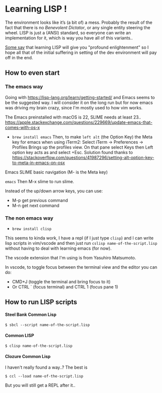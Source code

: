 # Learning LISP !

The environment looks like it’s (a bit of) a mess.
Probably the result of the fact that there is no _Benevolent Dictator_, or any single entity steering the wheel. LISP is just a (ANSI) standard, so everyone can write an implementation for it, which is way you have all of this variants..

[Some say](https://lispers.org/) that learning LISP will give you "profound enlightenment" so I hope all that of the initial suffering in setting of the dev environment will pay off in the end.

## How to even start

### The emacs way
Going with https://lisp-lang.org/learn/getting-started/ and Emacs seems to be the suggested way. I will consider it on the long run but for now emacs was driving my brain crazy, since I'm mostly used to how vim works.

The Emacs preinstalled with macOS is 22, SLIME needs at least 23..
https://apple.stackexchange.com/questions/229669/update-emacs-that-comes-with-os-x

- `brew install emacs`
Then, to make `left alt` (the Option Key) the Meta key for emacs when using iTerm2:
Select iTerm -> Preferences -> Profiles Brings up the profiles view.
On that pane select Keys then Left option key acts as and select +Esc.
Solution found thanks to https://stackoverflow.com/questions/41987296/setting-alt-option-key-to-meta-in-emacs-on-osx

Emacs SLIME basic navigation (M- is the Meta key)

`emacs`
Then M-x slime to run slime.

Instead of the up/down arrow keys, you can use:
- M-p get previous command
- M-n get next command

### The non emacs way

- `brew install clisp`

This seems to kinda work, I have a repl (if I just type `clisp`) and I can write lisp scripts in vim/vscode and then just run `cslisp name-of-the-script.lisp` without having to deal with learning emacs (for now).

The vscode extension that I'm using is from Yasuhiro Matsumoto.

In vscode, to toggle focus between the terminal view and the editor you can do:

- CMD+J (toggle the terminal and bring focus to it)
- Or CTRL ` (focus terminal) and CTRL 1 (focus pane 1)

## How to run LISP scripts

#### Steel Bank Common Lisp
`$ sbcl --script name-of-the-script.lisp`

#### Common LISP
`$ clisp name-of-the-script.lisp`

#### Clozure Common Lisp
I haven't really found a way..? The best is

`$ ccl --load name-of-the-script.lisp`

But you will still get a REPL after it..
